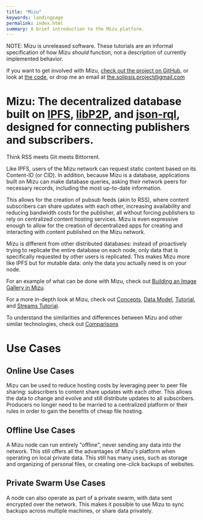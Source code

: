 ```yaml
---
title: "Mizu"
keywords: landingpage
permalink: index.html
summary: A brief introduction to the Mizu platform.
---
```


NOTE: Mizu is unreleased software. These tutorials are an informal specification of how Mizu *should* function, not a description of currently implemented behavior.

If you want to get involved with Mizu, [check out the project on GitHub](https://github.com/users/solipsis-project/projects/1/views/1), or look at [the code](https://github.com/solipsis-project/mizu), or drop me an email at the.solipsis.project@gmail.com

# Mizu: The decentralized database built on [IPFS](https://ipfs.io), [libP2P](https://libp2p.io), and [json-rql](https://json-rql.org/), designed for connecting publishers and subscribers.

Think RSS meets Git meets Bittorrent.

Like IPFS, users of the Mizu network can request static content based on its Content-ID (or CID). In addition, because Mizu is a database, applications built on Mizu can make database queries, asking their network peers for necessary records, including the most up-to-date information.

This allows for the creation of pubsub feeds (akin to RSS), where content subscribers can share updates with each other, increasing availability and reducing bandwidth costs for the publisher, all without forcing publishers to rely on centralized content hosting services. Mizu is even expressive enough to allow for the creation of decentralized apps for creating and interacting with content published on the Mizu network.

Mizu is different from other distributed databases: instead of proactively trying to replicate the entire database on each node, only data that is specifically requested by other users is replicated. This makes Mizu more like IPFS but for mutable data: only the data you actually need is on your node.

For an example of what can be done with Mizu, check out [Building an Image Gallery in Mizu](./image_gallery_example).

For a more in-depth look at Mizu, check out [Concepts](./concepts), [Data Model](./data_model), [Tutorial](./tutorial), and [Streams Tutorial](./streams_tutorial).

To understand the similarities and differences between Mizu and other similar technologies, check out [Comparisons](./comparisons)

# Use Cases

## Online Use Cases

Mizu can be used to reduce hosting costs by leveraging peer to peer file sharing: subscribers to content share updates with each other. This allows the data to change and evolve and still distribute updates to all subscribers. Producers no longer need to be married to a centralized platform or their rules in order to gain the benefits of cheap file hosting.

## Offline Use Cases

A Mizu node can run entirely "offline", never sending any data into the network. This still offers all the advantages of Mizu's platform when operating on local private data. This still has many uses, such as storage and organizing of personal files, or creating one-click backups of websites.

## Private Swarm Use Cases

A node can also operate as part of a private swarm, with data sent encrypted over the network. This makes it possible to use Mizu to sync backups across multiple machines, or share data privately.
